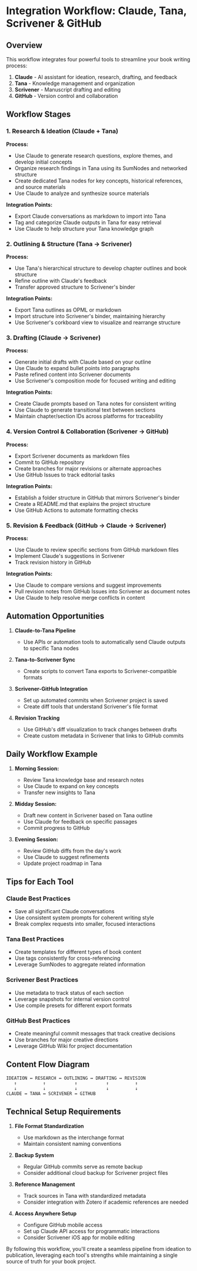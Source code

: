 # Integration Workflow: Claude, Tana, Scrivener & GitHub

## Overview

This workflow integrates four powerful tools to streamline your book writing process:

1. **Claude** - AI assistant for ideation, research, drafting, and feedback
2. **Tana** - Knowledge management and organization
3. **Scrivener** - Manuscript drafting and editing
4. **GitHub** - Version control and collaboration

## Workflow Stages

### 1. Research & Ideation (Claude + Tana)

**Process:**
- Use Claude to generate research questions, explore themes, and develop initial concepts
- Organize research findings in Tana using its SumNodes and networked structure
- Create dedicated Tana nodes for key concepts, historical references, and source materials
- Use Claude to analyze and synthesize source materials

**Integration Points:**
- Export Claude conversations as markdown to import into Tana
- Tag and categorize Claude outputs in Tana for easy retrieval
- Use Claude to help structure your Tana knowledge graph

### 2. Outlining & Structure (Tana → Scrivener)

**Process:**
- Use Tana's hierarchical structure to develop chapter outlines and book structure
- Refine outline with Claude's feedback
- Transfer approved structure to Scrivener's binder

**Integration Points:**
- Export Tana outlines as OPML or markdown
- Import structure into Scrivener's binder, maintaining hierarchy
- Use Scrivener's corkboard view to visualize and rearrange structure

### 3. Drafting (Claude → Scrivener)

**Process:**
- Generate initial drafts with Claude based on your outline
- Use Claude to expand bullet points into paragraphs
- Paste refined content into Scrivener documents
- Use Scrivener's composition mode for focused writing and editing

**Integration Points:**
- Create Claude prompts based on Tana notes for consistent writing
- Use Claude to generate transitional text between sections
- Maintain chapter/section IDs across platforms for traceability

### 4. Version Control & Collaboration (Scrivener → GitHub)

**Process:**
- Export Scrivener documents as markdown files
- Commit to GitHub repository
- Create branches for major revisions or alternate approaches
- Use GitHub Issues to track editorial tasks

**Integration Points:**
- Establish a folder structure in GitHub that mirrors Scrivener's binder
- Create a README.md that explains the project structure
- Use GitHub Actions to automate formatting checks

### 5. Revision & Feedback (GitHub → Claude → Scrivener)

**Process:**
- Use Claude to review specific sections from GitHub markdown files
- Implement Claude's suggestions in Scrivener
- Track revision history in GitHub

**Integration Points:**
- Use Claude to compare versions and suggest improvements
- Pull revision notes from GitHub Issues into Scrivener as document notes
- Use Claude to help resolve merge conflicts in content

## Automation Opportunities

1. **Claude-to-Tana Pipeline**
   - Use APIs or automation tools to automatically send Claude outputs to specific Tana nodes

2. **Tana-to-Scrivener Sync**
   - Create scripts to convert Tana exports to Scrivener-compatible formats

3. **Scrivener-GitHub Integration**
   - Set up automated commits when Scrivener project is saved
   - Create diff tools that understand Scrivener's file format

4. **Revision Tracking**
   - Use GitHub's diff visualization to track changes between drafts
   - Create custom metadata in Scrivener that links to GitHub commits

## Daily Workflow Example

1. **Morning Session:**
   - Review Tana knowledge base and research notes
   - Use Claude to expand on key concepts
   - Transfer new insights to Tana

2. **Midday Session:**
   - Draft new content in Scrivener based on Tana outline
   - Use Claude for feedback on specific passages
   - Commit progress to GitHub

3. **Evening Session:**
   - Review GitHub diffs from the day's work
   - Use Claude to suggest refinements
   - Update project roadmap in Tana

## Tips for Each Tool

### Claude Best Practices
- Save all significant Claude conversations
- Use consistent system prompts for coherent writing style
- Break complex requests into smaller, focused interactions

### Tana Best Practices
- Create templates for different types of book content
- Use tags consistently for cross-referencing
- Leverage SumNodes to aggregate related information

### Scrivener Best Practices
- Use metadata to track status of each section
- Leverage snapshots for internal version control
- Use compile presets for different export formats

### GitHub Best Practices
- Create meaningful commit messages that track creative decisions
- Use branches for major creative directions
- Leverage GitHub Wiki for project documentation

## Content Flow Diagram

```
IDEATION ↔ RESEARCH ↔ OUTLINING ↔ DRAFTING ↔ REVISION
   ↑          ↑           ↑           ↑          ↑
   ↓          ↓           ↓           ↓          ↓
CLAUDE ↔ TANA ↔ SCRIVENER ↔ GITHUB
```

## Technical Setup Requirements

1. **File Format Standardization**
   - Use markdown as the interchange format
   - Maintain consistent naming conventions

2. **Backup System**
   - Regular GitHub commits serve as remote backup
   - Consider additional cloud backup for Scrivener project files

3. **Reference Management**
   - Track sources in Tana with standardized metadata
   - Consider integration with Zotero if academic references are needed

4. **Access Anywhere Setup**
   - Configure GitHub mobile access
   - Set up Claude API access for programmatic interactions
   - Consider Scrivener iOS app for mobile editing

By following this workflow, you'll create a seamless pipeline from ideation to publication, leveraging each tool's strengths while maintaining a single source of truth for your book project.
